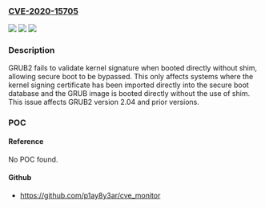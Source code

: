 ### [CVE-2020-15705](https://cve.mitre.org/cgi-bin/cvename.cgi?name=CVE-2020-15705)
![](https://img.shields.io/static/v1?label=Product&message=grub2%20in%20Ubuntu&color=blue)
![](https://img.shields.io/static/v1?label=Version&message=20.04%20LTS%3C%202.04-1ubuntu26.1%20&color=brighgreen)
![](https://img.shields.io/static/v1?label=Vulnerability&message=CWE-347%20Improper%20Verification%20of%20Cryptographic%20Signature&color=brighgreen)

### Description

GRUB2 fails to validate kernel signature when booted directly without shim, allowing secure boot to be bypassed. This only affects systems where the kernel signing certificate has been imported directly into the secure boot database and the GRUB image is booted directly without the use of shim. This issue affects GRUB2 version 2.04 and prior versions.

### POC

#### Reference
No POC found.

#### Github
- https://github.com/p1ay8y3ar/cve_monitor

